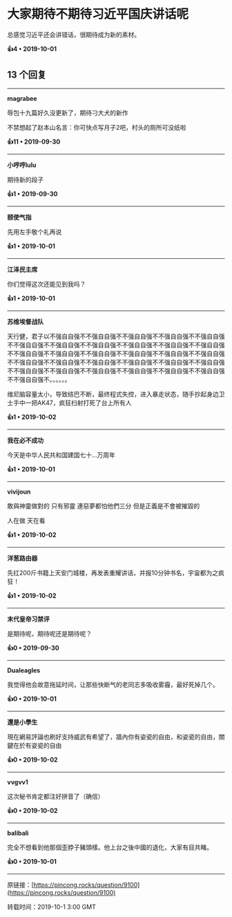 # 大家期待不期待习近平国庆讲话呢 

总感觉习近平还会讲错话，很期待成为新的素材。 

**👍4 • 2019-10-01**

## 13 个回复

---
**magrabee**

辱包十九篇好久没更新了，期待刁大犬的新作

不禁想起了赵本山名言：你可快点写月子2吧，村头的厕所可没纸啦 

**👍11 • 2019-09-30**

---
**小哼哼lulu**

期待新的段子 

**👍1 • 2019-09-30**

---
**颐使气指**

先用左手敬个礼再说 

**👍1 • 2019-10-01**

---
**江泽民主席**

你们觉得这次还能见到我吗？ 

**👍1 • 2019-10-01**

---
**苏维埃督战队**

天行健，君子以不强自自强不不强自自强不不强自自强不不强自自强不不强自自强不不强自自强不不强自自强不不强自自强不不强自自强不不强自自强不不强自自强不不强自自强不不强自自强不不强自自强不不强自自强不不强自自强不不强自自强不不强自自强不不强自自强不不强自自强不不强自自强不不强自自强不不强自自强不不强自自强不不强自自强不不强自自强不不强自自强不不强自自强不不强自自强不不强自自强不。。。。。。

维尼脑容量太小，导致结巴不断，最终程式失控，进入暴走状态，随手抄起身边卫士手中一把AK47，疯狂扫射打死了台上所有人 

**👍1 • 2019-10-02**

---
**我在必不成功**

今天是中华人民共和国建国七十...万周年 

**👍1 • 2019-10-01**

---
**vivijoun**

敢與神靈做對的 只有邪靈 連惡夢都怕他們三分 但是正義是不會被摧毀的 

人在做 天在看 

**👍1 • 2019-10-02**

---
**洋葱路由器**

先扛200斤书籍上天安门城楼，再发表重耀讲话，并报10分钟书名，宇宙都为之疯狂！ 

**👍1 • 2019-10-02**

---
**末代皇帝习禁评**

是期待呢，期待呢还是期待呢？ 

**👍0 • 2019-09-30**

---
**Dualeagles**

我觉得他会故意拖延时间，让那些快断气的老同志多吸收雾霾，最好死掉几个。 

**👍0 • 2019-10-01**

---
**還是小學生**

現在網易評論也刷好支持威武有希望了，牆內你有姿瓷的自由，和姿瓷的自由，關鍵在於有姿瓷的自由 

**👍0 • 2019-10-02**

---
**vvgvv1**

这次秘书肯定都注好拼音了（确信） 

**👍0 • 2019-10-02**

---
**balibali**

完全不想看到他那個歪脖子豬頭樣。他上台之後中國的退化，大家有目共睹。 

**👍0 • 2019-10-01**

---
原链接：[https://pincong.rocks/question/9100](https://pincong.rocks/question/9100)

转载时间：2019-10-1 3:00 GMT